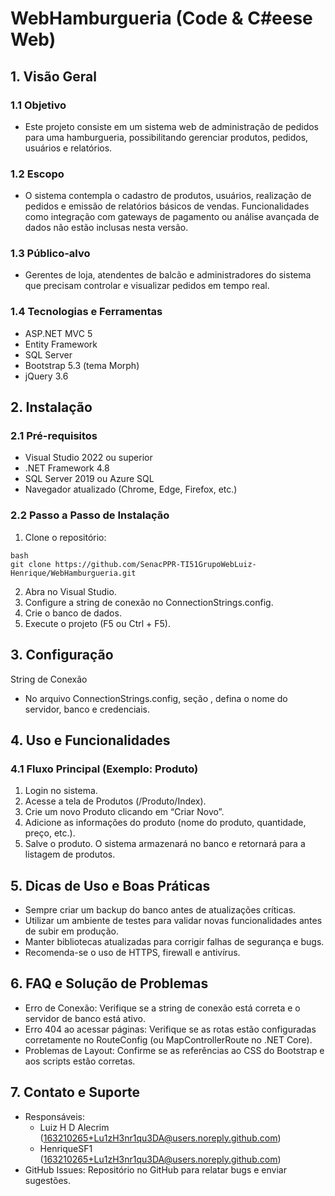 # WebHamburgueria (Code & C#eese Web)
## 1. Visão Geral
### 1.1 Objetivo
  - Este projeto consiste em um sistema web de administração de pedidos para uma hamburgueria, possibilitando gerenciar produtos, pedidos, usuários e relatórios.
### 1.2 Escopo
  - O sistema contempla o cadastro de produtos, usuários, realização de pedidos e emissão de relatórios básicos de vendas. Funcionalidades como integração com gateways de pagamento ou análise avançada de dados não estão inclusas nesta versão.
### 1.3 Público-alvo
  -	Gerentes de loja, atendentes de balcão e administradores do sistema que precisam controlar e visualizar pedidos em tempo real.
### 1.4 Tecnologias e Ferramentas
  -	ASP.NET MVC 5
  -	Entity Framework
  -	SQL Server
  -	Bootstrap 5.3 (tema Morph)
  -	jQuery 3.6
## 2. Instalação
### 2.1 Pré-requisitos
  -	Visual Studio 2022 ou superior
  -	.NET Framework 4.8
  -	SQL Server 2019 ou Azure SQL
  -	Navegador atualizado (Chrome, Edge, Firefox, etc.)
### 2.2 Passo a Passo de Instalação
  1.	Clone o repositório:
```
bash
git clone https://github.com/SenacPPR-TI51GrupoWebLuiz-Henrique/WebHamburgueria.git
```
  2.	Abra no Visual Studio.
  3.	Configure a string de conexão no ConnectionStrings.config.
  4.	Crie o banco de dados.
  5.	Execute o projeto (F5 ou Ctrl + F5).
## 3. Configuração
  String de Conexão
  -	No arquivo ConnectionStrings.config, seção <connectionStrings>, defina o nome do servidor, banco e credenciais.
## 4. Uso e Funcionalidades
  ### 4.1 Fluxo Principal (Exemplo: Produto)
  1.	Login no sistema.
  2.	Acesse a tela de Produtos (/Produto/Index).
  3.	Crie um novo Produto clicando em “Criar Novo”.
  4.	Adicione as informações do produto (nome do produto, quantidade, preço, etc.).
  5.	Salve o produto. O sistema armazenará no banco e retornará para a listagem de produtos.
<!--
  ### 4.2 Cadastro de Produtos
    -	Explique como acessar e utilizar a tela de produtos (criar, editar, excluir).
-->
## 5. Dicas de Uso e Boas Práticas
  -	Sempre criar um backup do banco antes de atualizações críticas.
  -	Utilizar um ambiente de testes para validar novas funcionalidades antes de subir em produção.
  -	Manter bibliotecas atualizadas para corrigir falhas de segurança e bugs.
  -	Recomenda-se o uso de HTTPS, firewall e antivírus.
## 6. FAQ e Solução de Problemas
  -	Erro de Conexão: Verifique se a string de conexão está correta e o servidor de banco está ativo.
  -	Erro 404 ao acessar páginas: Verifique se as rotas estão configuradas corretamente no RouteConfig (ou MapControllerRoute no .NET Core).
  -	Problemas de Layout: Confirme se as referências ao CSS do Bootstrap e aos scripts estão corretas.
## 7. Contato e Suporte
  -	Responsáveis: 
    -	Luiz H D Alecrim (163210265+Lu1zH3nr1qu3DA@users.noreply.github.com)
    -	HenriqueSF1 (163210265+Lu1zH3nr1qu3DA@users.noreply.github.com)
  -	GitHub Issues: Repositório no GitHub para relatar bugs e enviar sugestões.

<!--
  ## Sobre o projeto
  Este é o Projeto Integrador da turma TI51 do Senac de Presidente Prudente.
  Nosso grupo tem dois integrantes: [Luiz H. D. Alecrim](https://github.com/Lu1zH3nr1qu3DA) e [HenriqueSF1](https://github.com/HenriqueSF1)
  ## Estado atual
  Atualmente, o projeto está em desenvolvimento, então a ocorrência de erros, bugs e features ainda não implementadas é muito alta.
-->
